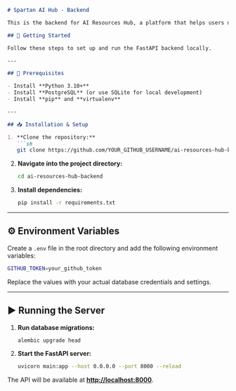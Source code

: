 
```md
# Spartan AI Hub - Backend

This is the backend for AI Resources Hub, a platform that helps users discover and bookmark AI-related resources such as GitHub repositories, research papers, and blogs.

## 🚀 Getting Started

Follow these steps to set up and run the FastAPI backend locally.

---

## 📌 Prerequisites

- Install **Python 3.10+**
- Install **PostgreSQL** (or use SQLite for local development)
- Install **pip** and **virtualenv**

---

## 📥 Installation & Setup

1. **Clone the repository:**
   ```sh
   git clone https://github.com/YOUR_GITHUB_USERNAME/ai-resources-hub-backend.git
   ```

2. **Navigate into the project directory:**
   ```sh
   cd ai-resources-hub-backend
   ```

3. **Install dependencies:**
   ```sh
   pip install -r requirements.txt
   ```

---

## ⚙️ Environment Variables

Create a `.env` file in the root directory and add the following environment variables:

```sh
GITHUB_TOKEN=your_github_token
```

Replace the values with your actual database credentials and settings.

---

## ▶️ Running the Server

1. **Run database migrations:**
   ```sh
   alembic upgrade head
   ```

2. **Start the FastAPI server:**
   ```sh
   uvicorn main:app --host 0.0.0.0 --port 8000 --reload
   ```

The API will be available at **[http://localhost:8000](http://localhost:8000)**.
